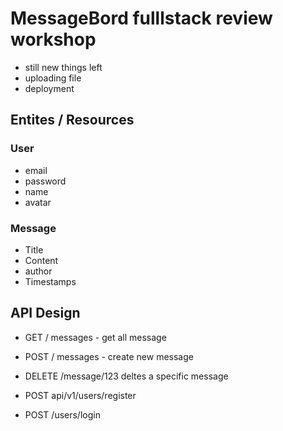 
# MessageBord fulllstack review workshop


-  still new things left 
  - uploading file
  - deployment


## Entites / Resources 



### User
- email
- password
- name
- avatar




### Message 
 <!-- dodge challenger  -->

 
- Title
- Content
- author
- Timestamps




## API Design 

- GET / messages - get all message
- POST / messages - create new message
- DELETE /message/123   deltes a specific message


- POST api/v1/users/register
- POST /users/login
